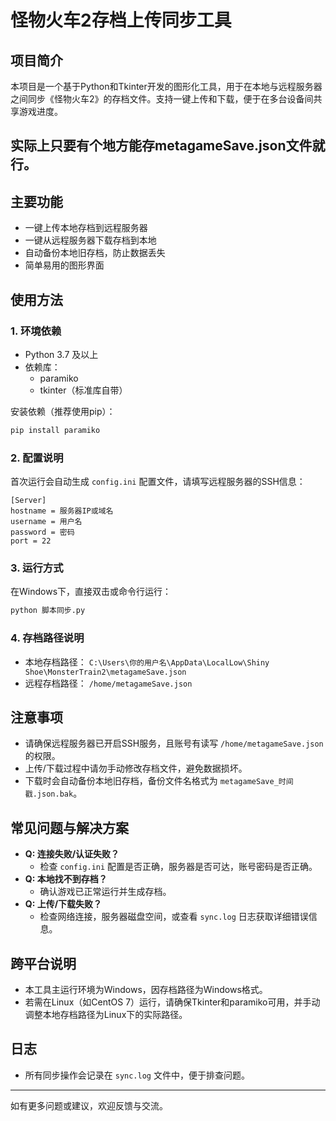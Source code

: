 # 怪物火车2存档上传同步工具

## 项目简介
本项目是一个基于Python和Tkinter开发的图形化工具，用于在本地与远程服务器之间同步《怪物火车2》的存档文件。支持一键上传和下载，便于在多台设备间共享游戏进度。
## 实际上只要有个地方能存metagameSave.json文件就行。

## 主要功能
- 一键上传本地存档到远程服务器
- 一键从远程服务器下载存档到本地
- 自动备份本地旧存档，防止数据丢失
- 简单易用的图形界面

## 使用方法

### 1. 环境依赖
- Python 3.7 及以上
- 依赖库：
  - paramiko
  - tkinter（标准库自带）

安装依赖（推荐使用pip）：
```bash
pip install paramiko
```

### 2. 配置说明
首次运行会自动生成 `config.ini` 配置文件，请填写远程服务器的SSH信息：
```
[Server]
hostname = 服务器IP或域名
username = 用户名
password = 密码
port = 22
```

### 3. 运行方式
在Windows下，直接双击或命令行运行：
```bash
python 脚本同步.py
```

### 4. 存档路径说明
- 本地存档路径：
  `C:\Users\你的用户名\AppData\LocalLow\Shiny Shoe\MonsterTrain2\metagameSave.json`
- 远程存档路径：
  `/home/metagameSave.json`

## 注意事项
- 请确保远程服务器已开启SSH服务，且账号有读写 `/home/metagameSave.json` 的权限。
- 上传/下载过程中请勿手动修改存档文件，避免数据损坏。
- 下载时会自动备份本地旧存档，备份文件名格式为 `metagameSave_时间戳.json.bak`。

## 常见问题与解决方案
- **Q: 连接失败/认证失败？**
  - 检查 `config.ini` 配置是否正确，服务器是否可达，账号密码是否正确。
- **Q: 本地找不到存档？**
  - 确认游戏已正常运行并生成存档。
- **Q: 上传/下载失败？**
  - 检查网络连接，服务器磁盘空间，或查看 `sync.log` 日志获取详细错误信息。

## 跨平台说明
- 本工具主运行环境为Windows，因存档路径为Windows格式。
- 若需在Linux（如CentOS 7）运行，请确保Tkinter和paramiko可用，并手动调整本地存档路径为Linux下的实际路径。

## 日志
- 所有同步操作会记录在 `sync.log` 文件中，便于排查问题。

---

如有更多问题或建议，欢迎反馈与交流。 
